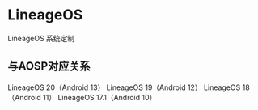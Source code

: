 # LineageOS
LineageOS 系统定制

## 与AOSP对应关系
LineageOS 20（Android 13）
LineageOS 19（Android 12）
LineageOS 18（Android 11）
LineageOS 17.1（Android 10）
